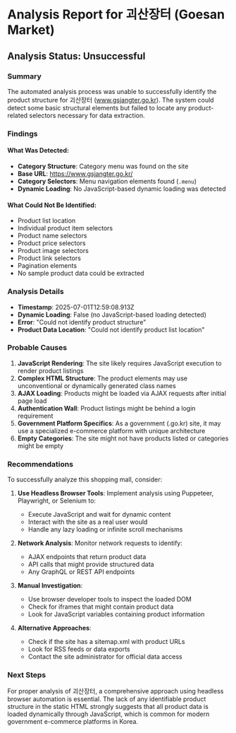 # Analysis Report for 괴산장터 (Goesan Market)

## Analysis Status: Unsuccessful

### Summary
The automated analysis process was unable to successfully identify the product structure for 괴산장터 (www.gsjangter.go.kr). The system could detect some basic structural elements but failed to locate any product-related selectors necessary for data extraction.

### Findings

#### What Was Detected:
- **Category Structure**: Category menu was found on the site
- **Base URL**: https://www.gsjangter.go.kr/
- **Category Selectors**: Menu navigation elements found (`.menu`)
- **Dynamic Loading**: No JavaScript-based dynamic loading was detected

#### What Could Not Be Identified:
- Product list location
- Individual product item selectors
- Product name selectors
- Product price selectors
- Product image selectors
- Product link selectors
- Pagination elements
- No sample product data could be extracted

### Analysis Details
- **Timestamp**: 2025-07-01T12:59:08.913Z
- **Dynamic Loading**: False (no JavaScript-based loading detected)
- **Error**: "Could not identify product structure"
- **Product Data Location**: "Could not identify product list location"

### Probable Causes
1. **JavaScript Rendering**: The site likely requires JavaScript execution to render product listings
2. **Complex HTML Structure**: The product elements may use unconventional or dynamically generated class names
3. **AJAX Loading**: Products might be loaded via AJAX requests after initial page load
4. **Authentication Wall**: Product listings might be behind a login requirement
5. **Government Platform Specifics**: As a government (.go.kr) site, it may use a specialized e-commerce platform with unique architecture
6. **Empty Categories**: The site might not have products listed or categories might be empty

### Recommendations
To successfully analyze this shopping mall, consider:

1. **Use Headless Browser Tools**: Implement analysis using Puppeteer, Playwright, or Selenium to:
   - Execute JavaScript and wait for dynamic content
   - Interact with the site as a real user would
   - Handle any lazy loading or infinite scroll mechanisms

2. **Network Analysis**: Monitor network requests to identify:
   - AJAX endpoints that return product data
   - API calls that might provide structured data
   - Any GraphQL or REST API endpoints

3. **Manual Investigation**: 
   - Use browser developer tools to inspect the loaded DOM
   - Check for iframes that might contain product data
   - Look for JavaScript variables containing product information

4. **Alternative Approaches**:
   - Check if the site has a sitemap.xml with product URLs
   - Look for RSS feeds or data exports
   - Contact the site administrator for official data access

### Next Steps
For proper analysis of 괴산장터, a comprehensive approach using headless browser automation is essential. The lack of any identifiable product structure in the static HTML strongly suggests that all product data is loaded dynamically through JavaScript, which is common for modern government e-commerce platforms in Korea.